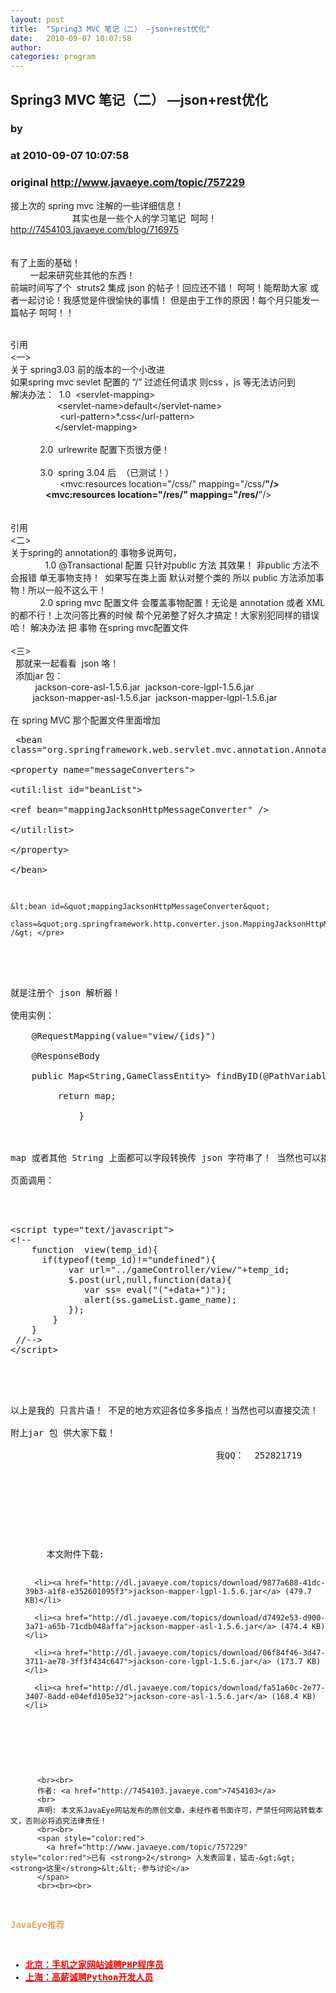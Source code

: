 ```yaml
---
layout: post
title:  "Spring3 MVC 笔记（二） —json+rest优化"
date:   2010-09-07 10:07:58
author: 
categories: program
---
```


## Spring3 MVC 笔记（二） —json+rest优化
### by 
### at 2010-09-07 10:07:58
### original <http://www.javaeye.com/topic/757229>

接上次的 spring mvc 注解的一些详细信息！
<br>                         其实也是一些个人的学习笔记  呵呵！
<br><a href="http://7454103.javaeye.com/blog/716975">http://7454103.javaeye.com/blog/716975</a>
<br>
<br>
<br>有了上面的基础！
<br>        一起来研究些其他的东西！
<br>前端时间写了个  struts2 集成 json 的帖子！回应还不错！ 呵呵！能帮助大家 或者一起讨论！我感觉是件很愉快的事情！ 但是由于工作的原因！每个月只能发一篇帖子 呵呵！！
<br>
<br><div>引用</div><div>&lt;一&gt; 
<br> 关于 spring3.03 前的版本的一个小改进
<br> 如果spring mvc sevlet 配置的 “/” 过滤任何请求 则css ，js 等无法访问到
<br> 解决办法：  1.0  &lt;servlet-mapping&gt;
<br>                   &lt;servlet-name&gt;default&lt;/servlet-name&gt;
<br>                    &lt;url-pattern&gt;*.css&lt;/url-pattern&gt;
<br>                  &lt;/servlet-mapping&gt;
<br>
<br>            2.0  urlrewrite 配置下页很方便！
<br>
<br>            3.0  spring 3.04 后  （已测试！）
<br>                    &lt;mvc:resources location=&quot;/css/&quot; mapping=&quot;/css/**&quot;/&gt; 
<br>                 &lt;mvc:resources location=&quot;/res/&quot; mapping=&quot;/res/**&quot;/&gt; </div>
<br>
<br><div>引用</div><div>&lt;二&gt;
<br> 关于spring的 annotation的 事物多说两句，
<br>              1.0 @Transactional 配置 只针对public 方法 其效果！ 非public 方法不会报错 单无事物支持！  如果写在类上面 默认对整个类的 所以 public 方法添加事物！所以一般不这么干！
<br>            2.0 spring mvc 配置文件 会覆盖事物配置！无论是 annotation 或者 XML 的都不行！上次问答比赛的时候 帮个兄弟整了好久才搞定！大家别犯同样的错误哈！ 解决办法 把 事物 在spring mvc配置文件 </div>
<br>&lt;三&gt;
<br>  那就来一起看看  json 咯！
<br>  添加jar 包：
<br>          jackson-core-asl-1.5.6.jar  jackson-core-lgpl-1.5.6.jar
<br>         jackson-mapper-asl-1.5.6.jar  jackson-mapper-lgpl-1.5.6.jar
<br>
<br>在 spring MVC 那个配置文件里面增加
<br><pre name="code">    &lt;bean class=&quot;org.springframework.web.servlet.mvc.annotation.AnnotationMethodHandlerAdapter&quot;&gt;  
        &lt;property name=&quot;messageConverters&quot;&gt;  
            &lt;util:list id=&quot;beanList&quot;&gt;  
                &lt;ref bean=&quot;mappingJacksonHttpMessageConverter&quot; /&gt;  
            &lt;/util:list&gt;  
        &lt;/property&gt;  
    &lt;/bean&gt;  
  
    &lt;bean id=&quot;mappingJacksonHttpMessageConverter&quot;  
     class=&quot;org.springframework.http.converter.json.MappingJacksonHttpMessageConverter&quot; /&gt; </pre>
<br>
<br>就是注册个 json 解析器！ 
<br>使用实例：
<br>	@RequestMapping(value="view/{ids}") 
<br>	@ResponseBody
<br>	public Map&lt;String,GameClassEntity&gt; findByID(@PathVariable String ids, HttpServletRequest request,HttpServletResponse response) throws Exception {
<br>		 return map;
<br>	         }
<br>
<br>map 或者其他 String 上面都可以字段转换传 json 字符串了！ 当然也可以接受 json 类型的参数 解析！
<br>页面调用：
<br>
<br><pre name="code">&lt;script type=&quot;text/javascript&quot;&gt;
&lt;!--
    function  view(temp_id){
      if(typeof(temp_id)!=&quot;undefined&quot;){
           var url=&quot;../gameController/view/&quot;+temp_id;
           $.post(url,null,function(data){
              var ss= eval(&quot;(&quot;+data+&quot;)&quot;);
              alert(ss.gameList.game_name);
           });
        }
    }
 //--&gt;
&lt;/script&gt;</pre>
<br>
<br>以上是我的 只言片语！ 不足的地方欢迎各位多多指点！当然也可以直接交流！
<br>附上jar 包 供大家下载！  
<br>                                       我QQ：  252821719
          
  <br><br>
  <ul>
    本文附件下载:
    
      <li><a href="http://dl.javaeye.com/topics/download/9877a688-41dc-39b3-a1f8-e352601095f3">jackson-mapper-lgpl-1.5.6.jar</a> (479.7 KB)</li>
    
      <li><a href="http://dl.javaeye.com/topics/download/d7492e53-d900-3a71-a65b-71cdb048affa">jackson-mapper-asl-1.5.6.jar</a> (474.4 KB)</li>
    
      <li><a href="http://dl.javaeye.com/topics/download/06f84f46-3d47-3711-ae78-3ff3f434c647">jackson-core-lgpl-1.5.6.jar</a> (173.7 KB)</li>
    
      <li><a href="http://dl.javaeye.com/topics/download/fa51a60c-2e77-3407-8add-e04efd105e32">jackson-core-asl-1.5.6.jar</a> (168.4 KB)</li>
    
  </ul>

          <br><br>
          作者: <a href="http://7454103.javaeye.com">7454103</a> 
          <br>
          声明: 本文系JavaEye网站发布的原创文章，未经作者书面许可，严禁任何网站转载本文，否则必将追究法律责任！
          <br><br>
          <span style="color:red">
            <a href="http://www.javaeye.com/topic/757229" style="color:red">已有 <strong>2</strong> 人发表回复，猛击-&gt;&gt;<strong>这里</strong>&lt;&lt;-参与讨论</a>
          </span>
          <br><br><br>
<span style="color:#e28822">JavaEye推荐</span>
<br>
<ul><li><a href="http://www.iteye.com/clicks/269"><span style="color:red;font-weight:bold">北京：手机之家网站诚聘PHP程序员</span></a></li><li><a href="http://www.iteye.com/clicks/138"><span style="color:red;font-weight:bold">上海：高薪诚聘Python开发人员</span></a></li></ul>
<br><br><br>